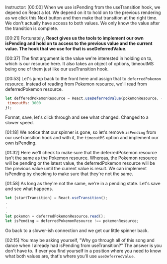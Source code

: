 Instructor: [00:00] When we use isPending from the useTransition hook, we depend on React a lot. We depend on it to hold on to the previous rendering as we click this Next button and then make that transition at the right time. We don't actually have access to both values. We only know the value after the transition is complete.

[00:21] Fortunately, **React gives us the tools to implement our own isPending and hold on to access to the previous value and the current value. The hook that we use for that is useDeferredValue**.

[00:37] The first argument is the value we're interested in holding on to, which is our resource here. It also takes an object of options, timeoutMS being one of them just like our useTransition hook.

[00:53] Let's jump back to the front here and assign that to `deferredPokemon` resource. Instead of reading from Pokemon resource, we'll read from deferredPokemon resource. 

```js
let defferedPokemonResource = React.useDeferredValue(pokemonResource, {
 timeoutMs: 3000
});
```

Format, save, let's click through and see what changed. Changed to a slower speed.

[01:18] We notice that our spinner is gone, so let's remove `isPending` from our useTransition hook and with it, the `timeoutMS` option and implement our own isPending.

[01:32] Here we'll check to make sure that the deferredPokemon resource isn't the same as the Pokemon resource. Whereas, the Pokemon resource will be pending or the latest value, the deferredPokemon resource will be the previous value until the current value is result. We can implement isPending by checking to make sure that they're not the same.

[01:58] As long as they're not the same, we're in a pending state. Let's save and see what happens. 

```js
let [startTransition] = React.useTransition();
.
.
.
let pokemon = deferredPokemonResource.read();
let isPending = deferredPokemonResource !== pokemonResource;
```

Go back to a slower-ish connection and we get our little spinner back.

[02:15] You may be asking yourself, "Why go through all of this song and dance when I already had isPending from useTransition?" The answer is you don't have to. If ever you find yourself in a position where you need to know what both values are, that's where you'll use `useDeferredValue`.

